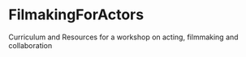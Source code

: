 # FilmakingForActors
Curriculum and Resources for a workshop on acting, filmmaking and collaboration
